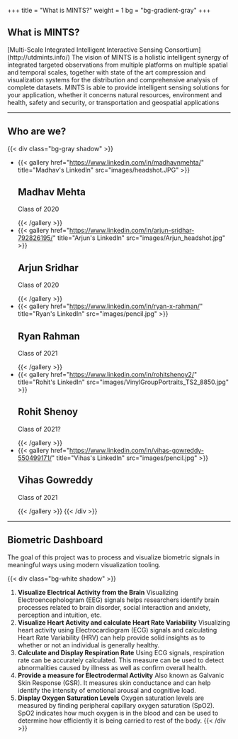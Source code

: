 +++
title = "What is MINTS?"
weight = 1
bg = "bg-gradient-gray"
+++
<!-- : .wrap -->

## **What is MINTS?**

<!-- : .text-intro -->[Multi-Scale Integrated Intelligent Interactive Sensing Consortium](http://utdmints.info/)

<!-- : .text-quote -->The vision of MINTS is a holistic intelligent synergy of integrated targeted observations from multiple platforms on multiple spatial and temporal scales, together with state of the art compression and visualization systems for the distribution and comprehensive analysis of complete datasets.

<!-- : .text-quote -->MINTS is able to provide intelligent sensing solutions for your application, whether it concerns natural resources, environment and health, safety and security, or transportation and geospatial applications

---
<!--: .wrap -->

## **Who are we?**
{{< div class="bg-gray shadow" >}}
<!--: .flexblock gallery1 -->
- {{< gallery href="https://www.linkedin.com/in/madhavnmehta/" title="Madhav's LinkedIn" src="images/headshot.JPG" >}}<h2>Madhav Mehta</h2><p>Class of 2020</p>{{< /gallery >}}
- {{< gallery href="https://www.linkedin.com/in/arjun-sridhar-792826195/" title="Arjun's LinkedIn" src="images/Arjun_headshot.jpg" >}}<h2>Arjun Sridhar</h2><p>Class of 2020</p>{{< /gallery >}}
- {{< gallery href="https://www.linkedin.com/in/ryan-x-rahman/" title="Ryan's LinkedIn" src="images/pencil.jpg" >}}<h2>Ryan Rahman</h2><p>Class of 2021</p>{{< /gallery >}}
- {{< gallery href="https://www.linkedin.com/in/rohitshenoy2/" title="Rohit's LinkedIn" src="images/VinylGroupPortraits_TS2_8850.jpg" >}}<h2>Rohit Shenoy</h2><p>Class of 2021?</p>{{< /gallery >}}
- {{< gallery href="https://www.linkedin.com/in/vihas-gowreddy-550499171/" title="Vihas's LinkedIn" src="images/pencil.jpg" >}}<h2>Vihas Gowreddy</h2><p>Class of 2021</p>{{< /gallery >}}
{{< /div >}}

---
<!--: .wrap -->

## **Biometric Dashboard**
<!-- : .text-intro -->The goal of this project was to process and visualize biometric signals in meaningful ways using modern visualization tooling.
{{< div class="bg-white shadow" >}}
<!-- : .flexblock reasons -->
1. **Visualize Electrical Activity from the Brain** Visualizing Electroencephologram (EEG) signals helps researchers identify brain processes related to brain disorder, social interaction and anxiety, perception and intuition, etc.
2. **Visualize Heart Activity and calculate Heart Rate Variability** Visualizing heart activity using Electrocardiogram (ECG) signals and calculating Heart Rate Variability (HRV) can help provide solid insights as to whether or not an individual is generally healthy.
3. **Calculate and Display Respiration Rate** Using ECG signals, respiration rate can be accurately calculated. This measure can be used to detect abnormalities caused by illness as well as confirm overall health.
4. **Provide a measure for Electrodermal Activity** Also known as Galvanic Skin Response (GSR). It measures skin conductance and can help identify the intensity of emotional arousal and cognitive load.
5. **Display Oxygen Saturation Levels** Oxygen saturation levels are measured by finding peripheral capillary oxygen saturation (SpO2). SpO2 indicates how much oxygen is in the blood and can be used to determine how efficiently it is being carried to rest of the body.
{{< /div >}}

<!--: .wrap -->



